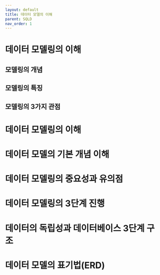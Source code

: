 ```yaml
---
layout: default
title: 데이터 모델의 이해
parent: SQLD
nav_order: 1
---
```


# 데이터 모델링의 이해

## 모델링의 개념

## 모델링의 특징

## 모델링의 3가지 관점

# 데이터 모델링의 이해

# 데이터 모델의 기본 개념 이해

# 데이터 모델링의 중요성과 유의점

# 데이터 모델링의 3단계 진행

# 데이터의 독립성과 데이터베이스 3단계 구조

# 데이터 모델의 표기법(ERD)
